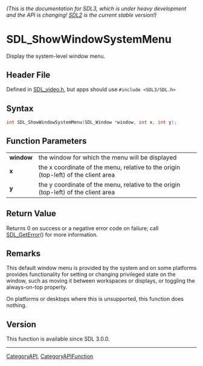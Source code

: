 ###### (This is the documentation for SDL3, which is under heavy development and the API is changing! [SDL2](https://wiki.libsdl.org/SDL2/) is the current stable version!)
# SDL_ShowWindowSystemMenu

Display the system-level window menu.

## Header File

Defined in [SDL_video.h](https://github.com/libsdl-org/SDL/blob/main/include/SDL3/SDL_video.h), but apps should use `#include <SDL3/SDL.h>`

## Syntax

```c
int SDL_ShowWindowSystemMenu(SDL_Window *window, int x, int y);

```

## Function Parameters

|                |                                                                                    |
| -------------- | ---------------------------------------------------------------------------------- |
| **window**     | the window for which the menu will be displayed                                    |
| **x**          | the x coordinate of the menu, relative to the origin (top-left) of the client area |
| **y**          | the y coordinate of the menu, relative to the origin (top-left) of the client area |

## Return Value

Returns 0 on success or a negative error code on failure; call
[SDL_GetError](SDL_GetError)() for more information.

## Remarks

This default window menu is provided by the system and on some platforms
provides functionality for setting or changing privileged state on the
window, such as moving it between workspaces or displays, or toggling the
always-on-top property.

On platforms or desktops where this is unsupported, this function does
nothing.

## Version

This function is available since SDL 3.0.0.

----
[CategoryAPI](CategoryAPI), [CategoryAPIFunction](CategoryAPIFunction)

